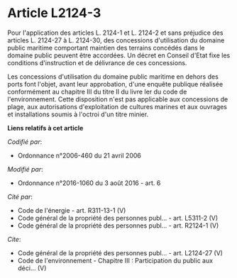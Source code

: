 # Article L2124-3

Pour l'application des articles L. 2124-1 et L. 2124-2 et sans préjudice des articles L. 2124-27 à L. 2124-30, des
concessions d'utilisation du domaine public maritime comportant maintien des terrains concédés dans le domaine public peuvent
être accordées. Un décret en Conseil d'Etat fixe les conditions d'instruction et de délivrance de ces concessions. 

Les concessions d'utilisation du domaine public maritime en dehors des ports font l'objet, avant leur approbation, d'une
enquête publique réalisée conformément au chapitre III du titre II du livre Ier du code de l'environnement. Cette disposition
n'est pas applicable aux concessions de plage, aux autorisations d'exploitation de cultures marines et aux ouvrages et
installations soumis à l'octroi d'un titre minier.

**Liens relatifs à cet article**

_Codifié par_:

  - Ordonnance n°2006-460 du 21 avril 2006

_Modifié par_:

  - Ordonnance n°2016-1060 du 3 août 2016 - art. 6

_Cité par_:

  - Code de l'énergie - art. R311-13-1 (V)
  - Code général de la propriété des personnes publ... - art. L5311-2 (V)
  - Code général de la propriété des personnes publ... - art. R2124-1 (V)

_Cite_:

  - Code général de la propriété des personnes publ... - art. L2124-27 (V)
  - Code de l'environnement -  Chapitre III : Participation du public aux déci... (V)
